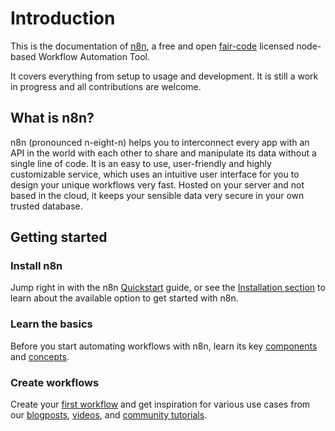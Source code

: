 # Introduction

This is the documentation of [n8n](https://n8n.io/), a free and open [fair-code](http://faircode.io) licensed node-based Workflow Automation Tool.

It covers everything from setup to usage and development. It is still a work in progress and all contributions are welcome.

## What is n8n?

n8n (pronounced n-eight-n) helps you to interconnect every app with an API in the world with each other to share and manipulate its data without a single line of code. It is an easy to use, user-friendly and highly customizable service, which uses an intuitive user interface for you to design your unique workflows very fast. Hosted on your server and not based in the cloud, it keeps your sensible data very secure in your own trusted database.

## Getting started

### Install n8n

Jump right in with the n8n [Quickstart](./quickstart/README.md) guide, or see the [Installation section](./getting-started/installation/README.md) to learn about the available option to get started with n8n.

### Learn the basics

Before you start automating workflows with n8n, learn its key [components](getting-started/key-components/README.md) and [concepts](getting-started/key-concepts.md).

### Create workflows

Create your [first workflow](getting-started/create-your-first-workflow/README.md) and get inspiration for various use cases from our [blogposts](/getting-started/tutorials.md#blogposts), [videos](/getting-started/tutorials.md#videos), and [community tutorials](/getting-started/tutorials.md#community-tutorials).
